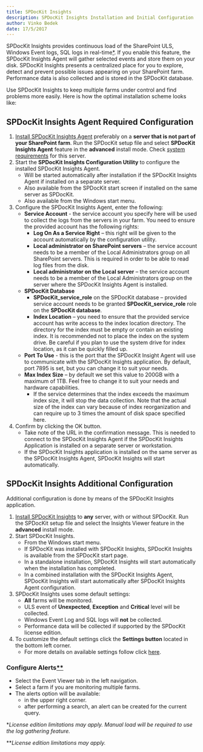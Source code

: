 ```yaml
---
title: SPDocKit Insights
description: SPDocKit Insights Installation and Initial Configuration
author: Vinko Bedek
date: 17/5/2017
---
```

<!--
TODO: 
1. footnotes, do we need them here? But i would still like to mention somewhere in this document that there are some limitations
-->
SPDocKit Insights provides continuous load of the SharePoint ULS, Windows Event logs, SQL logs in real-time[*](#realTime). If you enable this feature, the SPDocKit Insights Agent will gather selected events and store them on your disk. SPDocKit Insights presents a centralized place for you to explore, detect and prevent possible issues appearing on your SharePoint farm. Performance data is also collected and is stored in the SPDocKit database.

Use SPDocKit Insights to keep multiple farms under control and find problems more easily. Here is how the optimal installation scheme looks like:



## SPDocKit Insights Agent Required Configuration
1. [Install SPDocKit Insights Agent](#internal/installation/installation-guide/) preferably on a **server that is not part of your SharePoint farm**. Run the SPDocKit setup file and select **SPDocKit Insights Agent** feature in the **advanced** install mode. Check [system requirements](#internal/requirements/system-requirements/) for this server.
2. Start the **SPDocKit Insights Configuration Utility** to configure the installed SPDocKit Insights Agent.
    - Will be started automatically after installation if the SPDocKit Insights Agent if installed on a separate server.
    - Also available from the SPDocKit start screen if installed on the same server as SPDocKit.
    - Also available from the Windows start menu.
3. Configure the SPDocKit Insights Agent, enter the following:
    - **Service Account** - the service account you specify here will be used to collect the logs from the servers in your farm. You need to ensure the provided account has the following rights:
        - **Log On As a Service Right** – this right will be given to the account automatically by the configuration utility.
        - **Local administrator on SharePoint servers** – the service account needs to be a member of the Local Administrators group on all SharePoint servers. This is required in order to be able to read log files from the disk.
        - **Local administrator on the Local server** – the service account needs to be a member of the Local Administrators group on the server where the SPDocKit Insights Agent is installed.
    - **SPDocKit Database** 
        - **SPDocKit\_service\_role** on the SPDocKit database – provided service account needs to be granted **SPDocKit\_service\_role** role on the **SPDocKit database**.
        - **Index Location** – you need to ensure that the provided service account has write access to the index location directory. The directory for the index must be empty or contain an existing index.  It is recommended not to place the index on the system drive. Be careful if you plan to use the system drive for index location, as it can be quickly filled up.
    - **Port To Use** - this is the port that the SPDocKit Insight Agent will use to communicate with the SPDocKit Insights application. By default, port 7895 is set, but you can change it to suit your needs.
    - **Max Index Size** – by default we set this value to 200GB with a maximum of 1TB. Feel free to change it to suit your needs and hardware capabilities.
        - If the service determines that the index exceeds the maximum index size, it will stop the data collection. Note that the actual size of the index can vary because of index reorganization and can require up to 3 times the amount of disk space specified here.
4. Confirm by clicking the OK button.
    - Take note of the URL in the confirmation message. This is needed to connect to the SPDocKit Insights Agent if the SPDocKit Insights Application is installed on a separate server or workstation.
    - If the SPDocKit Insights application is installed on the same server as the SPDocKit Insights Agent, SPDocKit Insights will start automatically.

## SPDocKit Insights Additional Configuration
Additional configuration is done by means of the SPDocKit Insights application.

1. [Install SPDocKit Insights](#internal/installation/installation-guide/) to **any** server, with or without SPDocKit. Run the SPDocKit setup file and select the Insights Viewer feature in the **advanced** install mode.
2. Start SPDocKit Insights.
    - From the Windows start menu.
    - If SPDocKit was installed with SPDocKit Insights, SPDocKit Insights is available from the SPDocKit start page.
    - In a standalone installation, SPDocKit Insights will start automatically when the installation has completed.
    - In a combined installation with the SPDocKit Insights Agent, SPDocKit Insights will start automatically after SPDocKit Insights Agent configuration.
3. SPDocKit Insights uses some default settings: 
    - **All** farms will be monitored.
    - ULS event of **Unexpected**, **Exception** and **Critical** level will be collected.
    - Windows Event Log and SQL logs will **not** be collected.
    - Performance data will be collected if supported by the SPDocKit license edition.
4. To customize the default settings click the **Settings button** located in the bottom left corner. 
    - For more details on available settings follow click [here](#internal/how-to/spdockit-insights/customize-settings/).

### Configure Alerts[**](#realTime2)
- Select the Event Viewer tab in the left navigation.
- Select a farm if you are monitoring multiple farms.
- The alerts option will be available:
    - in the upper right corner.
    - after performing a search, an alert can be created for the current query.

<a name="realTime"></a>*_License edition limitations may apply. Manual load will be required to use the log gathering feature._

<a name="realTime2"></a>**_License edition limitations may apply._



